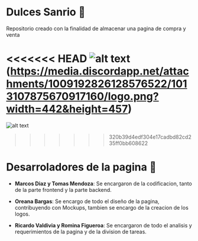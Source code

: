 # Dulces Sanrio 🧁

Repositorio creado con la finalidad de almacenar una pagina de compra y venta

<<<<<<< HEAD
![alt text](../prototipo/public/img/assets/logo.png)(https://media.discordapp.net/attachments/1009192826128576522/1013107875670917160/logo.png?width=442&height=457)
=======
![alt text](https://media.discordapp.net/attachments/1009192826128576522/1013107875670917160/logo.png?width=442&height=457)
>>>>>>> 320b39d4edf304e17cadbd82cd235ff0bb608622

# Desarroladores de la pagina 🍔

 * **Marcos Diaz y Tomas Mendoza**: Se encargaron de la codificacion, tanto de la parte frontend y la parte backend.
  
 * **Oreana Bargas**: Se encargo de todo el diseño de la pagina, contribuyendo con Mockups, tambien se encargo de la creacion de los logos.
  
 * **Ricardo Valdivia y Romina Figueroa**: Se encargaron de todo el analisis y requerimientos de la pagina y de la division de tareas.